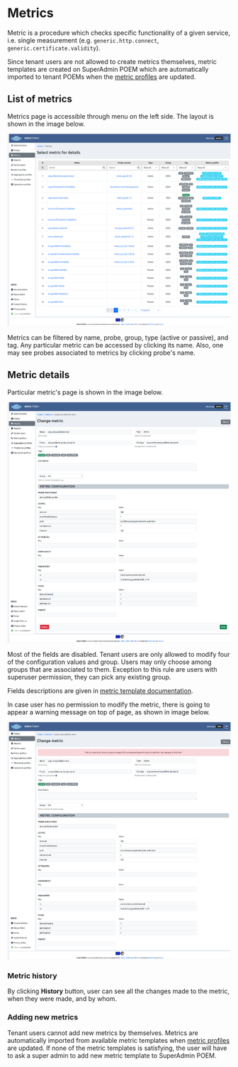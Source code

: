 # Metrics

Metric is a procedure which checks specific functionality of a given service, i.e. single measurement (e.g. `generic.http.connect`, `generic.certificate.validity`). 

Since tenant users are not allowed to create metrics themselves, metric templates are created on SuperAdmin POEM which are automatically imported to tenant POEMs when the [metric profiles](tenant_metric_profiles.md) are updated.

## List of metrics

Metrics page is accessible through menu on the left side. The layout is shown in the image below.

![Tenant Metrics](figures/tenant_metrics.png)

Metrics can be filtered by name, probe, group, type (active or passive), and tag. Any particular metric can be accessed by clicking its name. Also, one may see probes associated to metrics by clicking probe's name.

## Metric details

Particular metric's page is shown in the image below.

![Tenant Metric Detail](figures/tenant_metrics_details.png)

Most of the fields are disabled. Tenant users are only allowed to modify four of the configuration values and group. Users may only choose among groups that are associated to them. Exception to this rule are users with superuser permission, they can pick any existing group. 

Fields descriptions are given in [metric template documentation](superadmin_metric_templates.md#field-descriptions).

In case user has no permission to modify the metric, there is going to appear a warning message on top of page, as shown in image below.

![Tenant Metric Readonly](figures/tenant_metric_readonly.png)

### Metric history

By clicking **History** button, user can see all the changes made to the metric, when they were made, and by whom.

### Adding new metrics

Tenant users cannot add new metrics by themselves. Metrics are automatically imported from available metric templates when [metric profiles](tenant_metric_profiles.md) are updated. If none of the metric templates is satisfying, the user will have to ask a super admin to add new metric template to SuperAdmin POEM.
